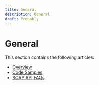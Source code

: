 ```yaml
---
title: General
description: General
draft: Probably
---
```

# General

This section contains the following articles:

* [Overview](../../proofhq-api/general/overview.md) 
* [Code Samples](../../proofhq-api/general/code-samples.md) 
* [SOAP API FAQs](../../proofhq-api/general/soap-api-faqs.md)


